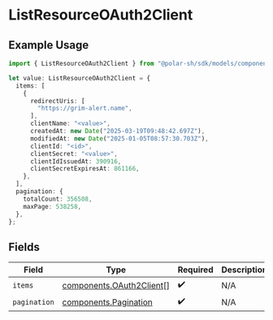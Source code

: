 # ListResourceOAuth2Client

## Example Usage

```typescript
import { ListResourceOAuth2Client } from "@polar-sh/sdk/models/components";

let value: ListResourceOAuth2Client = {
  items: [
    {
      redirectUris: [
        "https://grim-alert.name",
      ],
      clientName: "<value>",
      createdAt: new Date("2025-03-19T09:48:42.697Z"),
      modifiedAt: new Date("2025-01-05T08:57:30.703Z"),
      clientId: "<id>",
      clientSecret: "<value>",
      clientIdIssuedAt: 390916,
      clientSecretExpiresAt: 861166,
    },
  ],
  pagination: {
    totalCount: 356508,
    maxPage: 538258,
  },
};
```

## Fields

| Field                                                                | Type                                                                 | Required                                                             | Description                                                          |
| -------------------------------------------------------------------- | -------------------------------------------------------------------- | -------------------------------------------------------------------- | -------------------------------------------------------------------- |
| `items`                                                              | [components.OAuth2Client](../../models/components/oauth2client.md)[] | :heavy_check_mark:                                                   | N/A                                                                  |
| `pagination`                                                         | [components.Pagination](../../models/components/pagination.md)       | :heavy_check_mark:                                                   | N/A                                                                  |